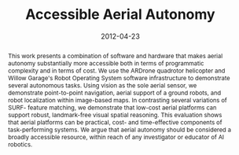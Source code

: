 ---
abstract: |-
  This work presents a combination of software and hardware that makes aerial autonomy substantially more accessible both in terms of programmatic complexity and in terms of cost. We use the ARDrone quadrotor helicopter and Willow Garage's Robot Operating System software infrastructure to demonstrate several autonomous tasks. Using vision as the sole aerial sensor, we demonstrate point-to-point navigation, aerial support of a ground robots, and robot localization within image-based maps. In contrasting several variations of SURF- feature matching, we demonstrate that low-cost aerial platforms can support robust, landmark-free visual spatial reasoning. This evaluation shows that aerial platforms can be practical, cost- and time-effective components of task-performing systems. We argue that aerial autonomy should be considered a broadly accessible resource, within reach of any investigator or educator of AI robotics.
authors:
- Nick Berezny
- Lilian de Greef
- Bradley Jensen
- Kimberly Sheely
- Malen Sok
- David Lingenbrink
- Zachary Dodds
bibtex: |-
  @inproceedings{berezny2012accessible,
   title={Accessible aerial autonomy},
   author={Berezny, Nick and de Greef, Lilian and Jensen, Bradley and Sheely, Kimberly and Sok, Malen and Lingenbrink, David and Dodds, Zachary},
   booktitle={2012 IEEE International Conference on Technologies for Practical Robot Applications (TePRA)},
   pages={53--58},
   year={2012},
   organization={IEEE}
  }
blurb: |-
   I created and explored vision-based localization algorithms for aerial robots as part of a team of five students. We prototyped autonomous cooperation between ground-based and airborne robots and demonstrated localization for a quadrotor helicopter toy using only a built-in camera. We presented our work as demos at GCER '11 and AAAI '11, a talk at CWIC '12, and a publication in TePRA '12.
caption: ''
citation: |-
  Berezny, Nick, et al. "Accessible aerial autonomy." 2012 IEEE International Conference on Technologies for Practical Robot Applications (TePRA). IEEE, 2012. DOI=http://dx.doi.org/10.1109/TePRA.2012.6215654
conference: IEEE International Conference on Technologies for Practical Robot Applications (TePRA) 2012
date: '2012-04-23'
image: '/img/pubs/AerialAutonomy_image.png'
location: 'Harvey Mudd College'
paper: /pdfs/AerialAutonomy.pdf
poster: /pdfs/AerialAutonomy_poster.pdf
talkslides: /pdfs/AerialAutonomy_talk.pdf
thumbnail: '/img/pubs/AerialAutonomy_thumbnail.png'
title: 'Accessible Aerial Autonomy'
video: 'https://youtu.be/o_O2o2ly-34'
video_embed: '<iframe width="560" height="315" src="https://www.youtube.com/embed/o_O2o2ly-34" frameborder="0" allowfullscreen></iframe>'
year: 2011
---